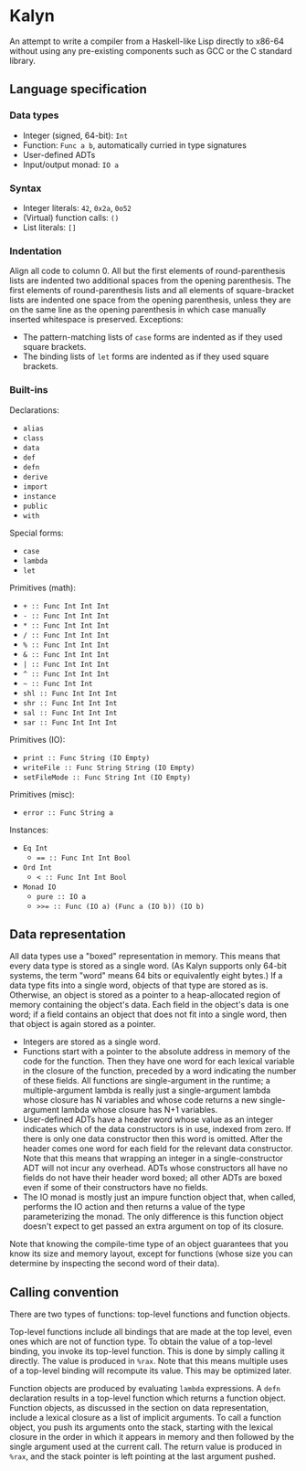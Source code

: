 # Kalyn

An attempt to write a compiler from a Haskell-like Lisp directly to
x86-64 without using any pre-existing components such as GCC or the C
standard library.

## Language specification
### Data types

* Integer (signed, 64-bit): `Int`
* Function: `Func a b`, automatically curried in type signatures
* User-defined ADTs
* Input/output monad: `IO a`

### Syntax

* Integer literals: `42`, `0x2a`, `0o52`
* (Virtual) function calls: `()`
* List literals: `[]`

### Indentation

Align all code to column 0. All but the first elements of
round-parenthesis lists are indented two additional spaces from the
opening parenthesis. The first elements of round-parenthesis lists and
all elements of square-bracket lists are indented one space from the
opening parenthesis, unless they are on the same line as the opening
parenthesis in which case manually inserted whitespace is preserved.
Exceptions:

* The pattern-matching lists of `case` forms are indented as if they
  used square brackets.
* The binding lists of `let` forms are indented as if they used square
  brackets.

### Built-ins

Declarations:

* `alias`
* `class`
* `data`
* `def`
* `defn`
* `derive`
* `import`
* `instance`
* `public`
* `with`

Special forms:

* `case`
* `lambda`
* `let`

Primitives (math):

* `+ :: Func Int Int Int`
* `- :: Func Int Int Int`
* `* :: Func Int Int Int`
* `/ :: Func Int Int Int`
* `% :: Func Int Int Int`
* `& :: Func Int Int Int`
* `| :: Func Int Int Int`
* `^ :: Func Int Int Int`
* `~ :: Func Int Int`
* `shl :: Func Int Int Int`
* `shr :: Func Int Int Int`
* `sal :: Func Int Int Int`
* `sar :: Func Int Int Int`

Primitives (IO):

* `print :: Func String (IO Empty)`
* `writeFile :: Func String String (IO Empty)`
* `setFileMode :: Func String Int (IO Empty)`

Primitives (misc):

* `error :: Func String a`

Instances:

* `Eq Int`
    * `== :: Func Int Int Bool`
* `Ord Int`
    * `< :: Func Int Int Bool`
* `Monad IO`
    * `pure :: IO a`
    * `>>= :: Func (IO a) (Func a (IO b)) (IO b)`

## Data representation

All data types use a "boxed" representation in memory. This means that
every data type is stored as a single word. (As Kalyn supports only
64-bit systems, the term "word" means 64 bits or equivalently eight
bytes.) If a data type fits into a single word, objects of that type
are stored as is. Otherwise, an object is stored as a pointer to a
heap-allocated region of memory containing the object's data. Each
field in the object's data is one word; if a field contains an object
that does not fit into a single word, then that object is again stored
as a pointer.

* Integers are stored as a single word.
* Functions start with a pointer to the absolute address in memory of
  the code for the function. Then they have one word for each lexical
  variable in the closure of the function, preceded by a word
  indicating the number of these fields. All functions are
  single-argument in the runtime; a multiple-argument lambda is really
  just a single-argument lambda whose closure has N variables and
  whose code returns a new single-argument lambda whose closure has
  N+1 variables.
* User-defined ADTs have a header word whose value as an integer
  indicates which of the data constructors is in use, indexed from
  zero. If there is only one data constructor then this word is
  omitted. After the header comes one word for each field for the
  relevant data constructor. Note that this means that wrapping an
  integer in a single-constructor ADT will not incur any overhead.
  ADTs whose constructors all have no fields do not have their header
  word boxed; all other ADTs are boxed even if some of their
  constructors have no fields.
* The IO monad is mostly just an impure function object that, when
  called, performs the IO action and then returns a value of the type
  parameterizing the monad. The only difference is this function
  object doesn't expect to get passed an extra argument on top of its
  closure.

Note that knowing the compile-time type of an object guarantees that
you know its size and memory layout, except for functions (whose size
you can determine by inspecting the second word of their data).

## Calling convention

There are two types of functions: top-level functions and function
objects.

Top-level functions include all bindings that are made at the top
level, even ones which are not of function type. To obtain the value
of a top-level binding, you invoke its top-level function. This is
done by simply calling it directly. The value is produced in `%rax`.
Note that this means multiple uses of a top-level binding will
recompute its value. This may be optimized later.

Function objects are produced by evaluating `lambda` expressions. A
`defn` declaration results in a top-level function which returns a
function object. Function objects, as discussed in the section on data
representation, include a lexical closure as a list of implicit
arguments. To call a function object, you push its arguments onto the
stack, starting with the lexical closure in the order in which it
appears in memory and then followed by the single argument used at the
current call. The return value is produced in `%rax`, and the stack
pointer is left pointing at the last argument pushed.
